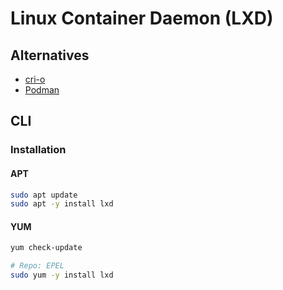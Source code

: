 # Linux Container Daemon (LXD)

## Alternatives

- [cri-o](/cri-o.md)
- [Podman](/podman.md)

## CLI

### Installation

#### APT

```sh
sudo apt update
sudo apt -y install lxd
```

#### YUM

```sh
yum check-update

# Repo: EPEL
sudo yum -y install lxd
```

<!-- ###

https://github.com/justmeandopensource/kubernetes/tree/master/lxd-provisioning
 -->

<!-- # LXD

```sh
axel -n 8 http://cdimage.ubuntu.com/ubuntu/releases/bionic/release/ubuntu-18.04.2-server-amd64.iso
```

```sh
sudo apt install bridge-utils
``` -->
